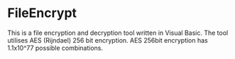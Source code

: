 # FileEncrypt
This is a file encryption and decryption tool written in Visual Basic. The tool utilises AES (Rijndael) 256 bit encryption.
AES 256bit encryption has 1.1x10^77 possible combinations.
